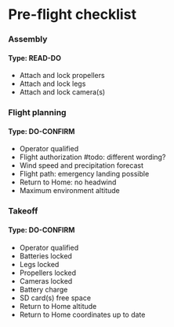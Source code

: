 # Pre-flight checklist

### Assembly
#### Type: READ-DO
- Attach and lock propellers
- Attach and lock legs
- Attach and lock camera(s)

### Flight planning
#### Type: DO-CONFIRM
- Operator qualified
- Flight authorization     #todo: different wording?
- Wind speed and precipitation forecast
- Flight path: emergency landing possible
- Return to Home: no headwind
- Maximum environment altitude

### Takeoff
#### Type: DO-CONFIRM
- Operator qualified
- Batteries locked
- Legs locked
- Propellers locked
- Cameras locked
- Battery charge
- SD card(s) free space
- Return to Home altitude
- Return to Home coordinates up to date
